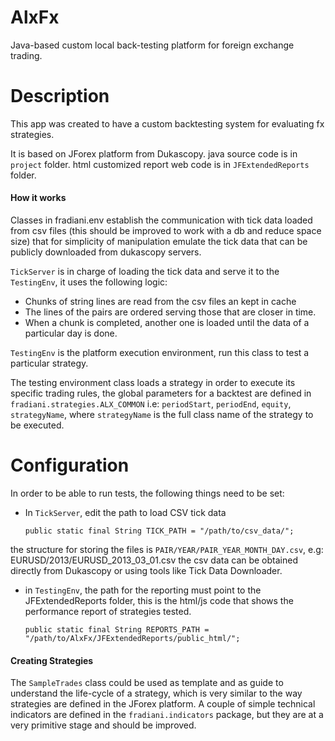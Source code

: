 # AlxFx
Java-based custom local back-testing platform for foreign exchange trading.

# Description
This app was created to have a custom backtesting system for evaluating fx strategies.

It is based on JForex platform from Dukascopy.
java source code is in `project` folder.
html customized report web code is in `JFExtendedReports` folder.

#### How it works
Classes in fradiani.env establish the communication with tick data loaded from csv files (this should be improved to work with a db and reduce space size) that for simplicity of manipulation emulate the tick data that can be publicly downloaded from dukascopy servers.

`TickServer` is in charge of loading the tick data and serve it to the `TestingEnv`, it uses the following logic:
* Chunks of string lines are read from the csv files an kept in cache
* The lines of the pairs are ordered serving those that are closer in time.
* When a chunk is completed, another one is loaded until the data of a particular day is done.

`TestingEnv` is the platform execution environment, run this class to test a particular strategy.

The testing environment class loads a strategy in order to execute its specific trading rules, the global parameters for a backtest are defined in
`fradiani.strategies.ALX_COMMON` i.e: `periodStart`, `periodEnd`, `equity`, `strategyName`,  where `strategyName` is the full class name of the strategy 
to be executed.

# Configuration

In order to be able to run tests, the following things need to be set:
* In `TickServer`, edit the path to load CSV tick data
	
	`public static final String TICK_PATH = "/path/to/csv_data/";`

the structure for storing the files is `PAIR/YEAR/PAIR_YEAR_MONTH_DAY.csv`, e.g: EURUSD/2013/EURUSD_2013_03_01.csv
the csv data can be obtained directly from Dukascopy or using tools like Tick Data Downloader.

* in `TestingEnv`, the path for the reporting must point to the JFExtendedReports folder, this is the html/js code that shows the performance report of strategies tested.
	
	`public static final String REPORTS_PATH = "/path/to/AlxFx/JFExtendedReports/public_html/";`

#### Creating Strategies
The `SampleTrades` class could be used as template and as guide to understand the life-cycle of a strategy, which is very similar to the way strategies are defined in the JForex platform. A couple of simple technical indicators are defined in the `fradiani.indicators` package, but they are at a very primitive stage and should be improved.